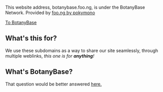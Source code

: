 This website address, botanybase.foo.ng, is under the BotanyBase Network. Provided by [foo.ng by pokymono](https://foo.ng)

[To BotanyBase](https://botanybase.github.io)


## What's this for?

We use these subdomains as a way to share our site seamlessly, through multiple weblinks, *this one is for **anything**!*


## What's BotanyBase?

That question would be better answered [here.](https://botanybase.github.io/about)
